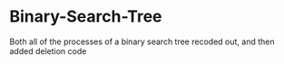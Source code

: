# Binary-Search-Tree
Both all of the processes of a binary search tree recoded out, and then added deletion code
